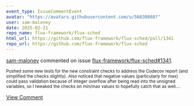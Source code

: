 ```yaml
---
event_type: IssueCommentEvent
avatar: "https://avatars.githubusercontent.com/u/56830868?"
user: sam-maloney
date: 2025-02-21
repo_name: flux-framework/flux-sched
html_url: https://github.com/flux-framework/flux-sched/pull/1341
repo_url: https://github.com/flux-framework/flux-sched
---
```


<a href='https://github.com/sam-maloney' target='_blank'>sam-maloney</a> commented on issue <a href='https://github.com/flux-framework/flux-sched/pull/1341' target='_blank'>flux-framework/flux-sched#1341</a>.

<small>Pushed some new tests for the new constraint checks to address the Codecov report (and simplified the checks slightly). Also noticed that negative values (particularly for max) could pass validation because of integer overflow after being read into the unsigned variables, so I tweaked the checks on min/max values to hopefully catch that as well....</small>

<a href='https://github.com/flux-framework/flux-sched/pull/1341' target='_blank'>View Comment</a>
